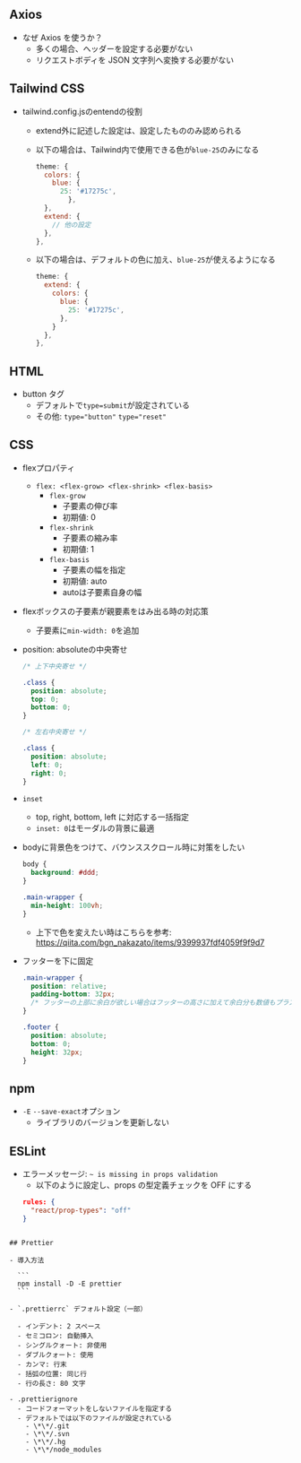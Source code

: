 ## Axios

- なぜ Axios を使うか？
  - 多くの場合、ヘッダーを設定する必要がない
  - リクエストボディを JSON 文字列へ変換する必要がない

## Tailwind CSS

- tailwind.config.jsのentendの役割

  - extend外に記述した設定は、設定したもののみ認められる
  - 以下の場合は、Tailwind内で使用できる色が`blue-25`のみになる

    ```js
    theme: {
      colors: {
        blue: {
          25: '#17275c',
            },
      },
      extend: {
        // 他の設定
      },
    },
    ```

  - 以下の場合は、デフォルトの色に加え、`blue-25`が使えるようになる
    ```js
    theme: {
      extend: {
        colors: {
          blue: {
            25: '#17275c',
          },
        }
      },
    },
    ```

## HTML

- button タグ
  - デフォルトで`type=submit`が設定されている
  - その他: `type="button"` `type="reset"`

## CSS

- flexプロパティ

  - `flex: <flex-grow> <flex-shrink> <flex-basis>`
    - `flex-grow`
      - 子要素の伸び率
      - 初期値: 0
    - `flex-shrink`
      - 子要素の縮み率
      - 初期値: 1
    - `flex-basis`
      - 子要素の幅を指定
      - 初期値: auto
      - autoは子要素自身の幅

- flexボックスの子要素が親要素をはみ出る時の対応策

  - 子要素に`min-width: 0`を追加

- position: absoluteの中央寄せ

  ```css
  /* 上下中央寄せ */

  .class {
    position: absolute;
    top: 0;
    bottom: 0;
  }

  /* 左右中央寄せ */

  .class {
    position: absolute;
    left: 0;
    right: 0;
  }
  ```

- `inset`

  - top, right, bottom, left に対応する一括指定
  - `inset: 0`はモーダルの背景に最適

- bodyに背景色をつけて、バウンススクロール時に対策をしたい

  ```css
  body {
    background: #ddd;
  }

  .main-wrapper {
    min-height: 100vh;
  }
  ```

  - 上下で色を変えたい時はこちらを参考:
    https://qiita.com/bgn_nakazato/items/9399937fdf4059f9f9d7

- フッターを下に固定

  ```css
  .main-wrapper {
    position: relative;
    padding-bottom: 32px;
    /* フッターの上部に余白が欲しい場合はフッターの高さに加えて余白分も数値もプラスする */
  }

  .footer {
    position: absolute;
    bottom: 0;
    height: 32px;
  }
  ```

## npm

- `-E` `--save-exact`オプション
  - ライブラリのバージョンを更新しない

## ESLint

- エラーメッセージ: `~ is missing in props validation`
  - 以下のように設定し、props の型定義チェックを OFF にする
  ```json
  rules: {
    "react/prop-types": "off"
  }
  ```

````

## Prettier

- 導入方法

  ```
  npm install -D -E prettier
  ```

- `.prettierrc` デフォルト設定（一部）

  - インデント: 2 スペース
  - セミコロン: 自動挿入
  - シングルクォート: 非使用
  - ダブルクォート: 使用
  - カンマ: 行末
  - 括弧の位置: 同じ行
  - 行の長さ: 80 文字

- .prettierignore
  - コードフォーマットをしないファイルを指定する
  - デフォルトでは以下のファイルが設定されている
    - \*\*/.git
    - \*\*/.svn
    - \*\*/.hg
    - \*\*/node_modules
````
